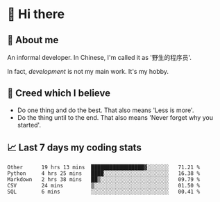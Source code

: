 # 👋 Hi there

## :speech_balloon: About me

An informal developer. In Chinese, I'm called it as '野生的程序员'.

In fact, _development_ is not my main work. It's my hobby.

## :see_no_evil: Creed which I believe

- Do one thing and do the best. That also means 'Less is more'.
- Do the thing until to the end. That also means 'Never forget why you started'.

## :chart_with_upwards_trend: Last 7 days my coding stats

<!--START_SECTION:waka-->
```text
Other      19 hrs 13 mins  █████████████████▓░░░░░░░   71.21 % 
Python     4 hrs 25 mins   ████░░░░░░░░░░░░░░░░░░░░░   16.38 % 
Markdown   2 hrs 38 mins   ██▒░░░░░░░░░░░░░░░░░░░░░░   09.79 % 
CSV        24 mins         ▒░░░░░░░░░░░░░░░░░░░░░░░░   01.50 % 
SQL        6 mins          ░░░░░░░░░░░░░░░░░░░░░░░░░   00.41 % 
```
<!--END_SECTION:waka-->
